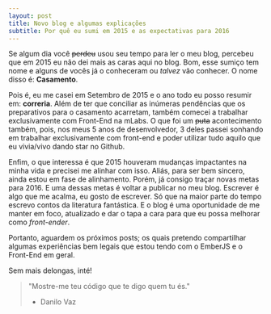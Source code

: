 ```yaml
---
layout: post
title: Novo blog e algumas explicações
subtitle: Por quê eu sumi em 2015 e as expectativas para 2016
---
```


Se algum dia você ~~perdeu~~ usou seu tempo para ler o meu blog, percebeu que em 2015 eu não dei mais as caras aqui no blog.
Bom, esse sumiço tem nome e alguns de vocês já o conheceram ou _talvez_ vão conhecer. O nome disso é: **Casamento**.

Pois é, eu me casei em Setembro de 2015 e o ano todo eu posso resumir em: **correria**. Além de ter que conciliar as inúmeras pendências que os preparativos para o casamento acarretam,
também comecei a trabalhar exclusivamente com Front-End na mLabs. O que foi um ~~puta~~ acontecimento também, pois, nos meus 5 anos de desenvolvedor, 3 deles passei sonhando em trabalhar exclusivamente com front-end e
poder utilizar tudo aquilo que eu vivia/vivo dando star no Github.

Enfim, o que interessa é que 2015 houveram mudanças impactantes na minha vida e precisei me alinhar com isso. Aliás, para ser bem sincero, ainda estou em fase de alinhamento. Porém, já consigo traçar novas metas para 2016. E uma dessas metas é voltar a publicar no meu blog.
Escrever é algo que me acalma, eu gosto de escrever. Só que na maior parte do tempo escrevo contos da literatura fantástica. E o blog é uma oportunidade de me manter em foco, atualizado e dar o tapa a cara para que eu possa melhorar como _front-ender_.

Portanto, aguardem os próximos posts; os quais pretendo compartilhar algumas experiências bem legais que estou tendo com o EmberJS e o Front-End em geral.

Sem mais delongas, inté!

>"Mostre-me teu código que te digo quem tu és."
> - Danilo Vaz

